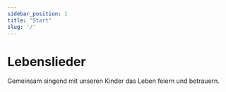 ```yaml
---
sidebar_position: 1
title: "Start"
slug: '/'
---
```



# Lebenslieder

Gemeinsam singend mit unseren Kinder das Leben feiern und betrauern. 



